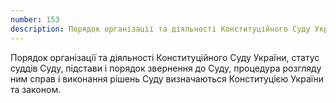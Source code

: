 ```yaml
---
number: 153
description: Порядок організації та діяльності Конституційного Суду України, статус суддів Суду, підстави і порядок звернення до Суду, процедура розгляду ним справ і виконання рішень Суду визначаються Конституцією України та законом.
---
```


Порядок організації та діяльності Конституційного Суду України, статус суддів Суду, підстави і порядок звернення до
Суду, процедура розгляду ним справ і виконання рішень Суду визначаються Конституцією України та законом.
